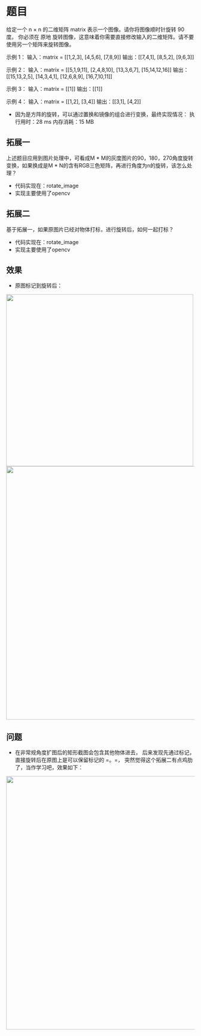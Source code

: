 # 题目
给定一个 n × n 的二维矩阵 matrix 表示一个图像。请你将图像顺时针旋转 90 度。
你必须在 原地 旋转图像，这意味着你需要直接修改输入的二维矩阵。请不要 使用另一个矩阵来旋转图像。

示例 1：
输入：matrix = [[1,2,3],
                [4,5,6],
                [7,8,9]]
输出：[[7,4,1],
      [8,5,2],
      [9,6,3]]

示例 2：
输入：matrix = [[5,1,9,11],
               [2,4,8,10],
               [13,3,6,7],
               [15,14,12,16]]
输出：[[15,13,2,5],
      [14,3,4,1],
      [12,6,8,9],
      [16,7,10,11]]
      
示例 3：
输入：matrix = [[1]]
输出：[[1]]

示例 4：
输入：matrix = [[1,2],
                [3,4]]
输出：[[3,1],
      [4,2]]

* 因为是方阵的旋转，可以通过置换和镜像的组合进行变换，最终实现情况：
执行用时：28 ms
内存消耗：15 MB

## 拓展一
上述题目应用到图片处理中，可看成M * M的灰度图片的90，180，270角度旋转变换，如果换成是M * N的含有RGB三色矩阵，再进行角度为n的旋转，该怎么处理？
* 代码实现在：rotate_image
* 实现主要使用了opencv

## 拓展二
基于拓展一，如果原图片已经对物体打标，进行旋转后，如何一起打标？
* 代码实现在：rotate_image
* 实现主要使用了opencv

## 效果
* 原图标记到旋转后：
<img src="https://github.com/usher123/tools/tree/master/Q/Leetcode/rotate_matrix/pic/1.png" height="460" width="500" align=left/>
<img src="https://github.com/usher123/tools/tree/master/Q/Leetcode/rotate_matrix/pic/3.png" height="678" width="678" align=right/>

## 问题
* 在非常规角度扩图后的矩形截图会包含其他物体进去， 后来发现先通过标记，直接旋转后在原图上是可以保留标记的 =。=， 突然觉得这个拓展二有点鸡肋了，当作学习吧，效果如下：
<img src="https://github.com/usher123/tools/tree/master/Q/Leetcode/rotate_matrix/pic/2.png" height="678" width="678" align=left/>
